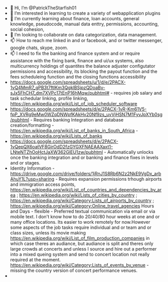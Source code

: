 - 👋 Hi, I’m @PatrickTheStarfish01
- 👀 I’m interested in learning to create a variety of webapplication plugins
- 🌱 I’m currently learning about finance, loan accounts, general knowledge, pseudocode, manual data enttry, permissions, accounting, social cohesion,  
- 💞️ I’m looking to collaborate on data categorization, data management.
- 📫 How to reach me linked in and or facebook, and or twitter messenger, google chats, skype, zoom.
- 📫 I need to fix the banking and finance system and or require assistance with the fixing bank, finance and ui/ux systems, also multicurrency holdings of quantites the balance adjuster configutator permissions and accessibility, its blocking the payout function and the fees scheduleing function and the closing functions accessibility
- https://docs.google.com/spreadsheets/u/1/d/e/2PACX-1vQ4MmR7_gPB3t7ftIKm3QgklBSjpzQDoaBv-sJx5FhCH7_dm7XVPc17tEnP16hMqw/pubhtml# - requires job salary and task schedular linking, profile linking, https://en.wikipedia.org/wiki/List_of_job_scheduler_software 
- https://docs.google.com/spreadsheets/d/e/2PACX-1vR-Km61V5-fpP_XVRg9eMw0WZqDNWpfKAkHv20Nf9zs_uvVjHSN7M1FyvJpXYb0sg/pubhtml - Requires banking Integration and database creation/formatting - https://en.wikipedia.org/wiki/List_of_banks_in_South_Africa - https://en.wikipedia.org/wiki/Lists_of_banks
- https://docs.google.com/spreadsheets/d/e/2PACX-1vQepQX6oatVF8GirOdD2fzGYGXFNAEAAXaxt1-LNteNTZhOoHctJaXW362GlEU1zw/pubhtml - Automatically unlocks once the banking integration and or banking and finance fixes in levels and or stages.
- Identity Information - https://drive.google.com/drive/folders/1jRnJ1S8Rb6N2z2NkE9VgDx_arbAhuY1L?usp=sharing - Requires expansion permissions trhough airports and immigration access points, https://en.wikipedia.org/wiki/List_of_countries_and_dependencies_by_area ; https://en.wikipedia.org/wiki/Lists_of_cities_by_country ; https://en.wikipedia.org/wiki/Category:Lists_of_airports_by_country ; https://en.wikipedia.org/wiki/Category:Online_travel_agencies
Hours and Days - flexible - Preferred textual communication via email or via mobile text. I don't know how to do 20/40/80 hour weeks at one and or many office locations. Its easier to work remotely for now.However some aspects of the job tasks require individual and or team and or class sizes, unless its movie making https://en.wikipedia.org/wiki/List_of_film_production_companies in which case theres an audiance, but audiance is split and theres only large crowds at concerts and unless I source and hire out a performer into a mixed queing system and send to concert location not really required at the moment. https://en.wikipedia.org/wiki/Category:Lists_of_events_by_venue - missing the country version of concert performance venues.
- 
<!---
PatrickTheStarfish01/PatrickTheStarfish01 is a ✨ special ✨ repository because its `README.md` (this file) appears on your GitHub profile.
You can click the Preview link to take a look at your changes.
--->
